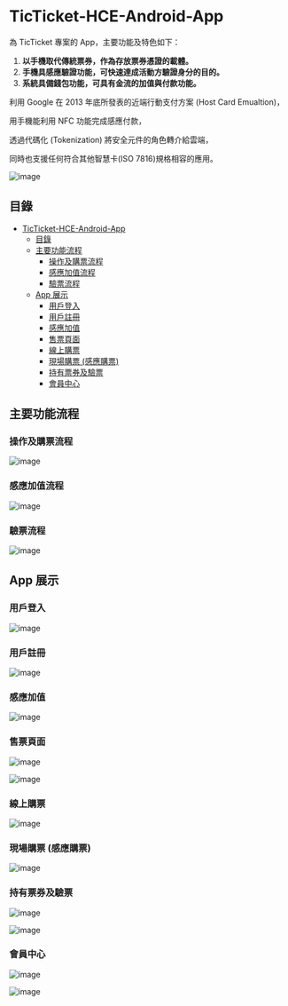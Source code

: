 # TicTicket-HCE-Android-App

為 TicTicket 專案的 App，主要功能及特色如下：

1. **以手機取代傳統票券，作為存放票券憑證的載體。**
1. **手機具感應驗證功能，可快速達成活動方驗證身分的目的。**
1. **系統具備錢包功能，可具有金流的加值與付款功能。**

利用 Google 在 2013 年底所發表的近端行動支付方案 (Host Card Emualtion)，

用手機能利用 NFC 功能完成感應付款，

透過代碼化 (Tokenization) 將安全元件的角色轉介給雲端，

同時也支援任何符合其他智慧卡(ISO 7816)規格相容的應用。

![image]((Image/1.jpg))

## 目錄

- [TicTicket-HCE-Android-App](#TicTicket-HCE-Android-App)
  * [目錄](#目錄)
  * [主要功能流程](#主要功能流程)
    + [操作及購票流程](#操作及購票流程)
    + [感應加值流程](#感應加值流程)
    + [驗票流程](#驗票流程)
  * [App 展示](#App-展示)
    + [用戶登入](#用戶登入)
    + [用戶註冊](#用戶註冊)
    + [感應加值](#感應加值)
    + [售票頁面](#售票頁面)
    + [線上購票](#線上購票)
    + [現場購票 (感應購票)](#現場購票%20(感應購票))
    + [持有票券及驗票](#持有票券及驗票)
    + [會員中心](#會員中心)
  
主要功能流程
---

### 操作及購票流程

![image](Image/2.jpg)

### 感應加值流程

![image](Image/3.jpg)

### 驗票流程

![image](Image/4.jpg)

App 展示
---
### 用戶登入

![image](Image/5.jpg)

### 用戶註冊

![image](Image/6.jpg)

### 感應加值

![image](Image/7.jpg)

### 售票頁面

![image](Image/8.jpg)

![image](Image/9.jpg)

### 線上購票

![image](Image/10.jpg)

### 現場購票 (感應購票)

![image](Image/11.jpg)

### 持有票券及驗票

![image](Image/12.jpg)

![image](Image/13.jpg)

### 會員中心

![image](Image/14.jpg)

![image](Image/15.jpg)


